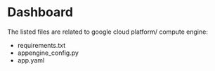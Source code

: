 # Dashboard

The listed files are related to google cloud platform/ compute engine:
* requirements.txt
* appengine_config.py
* app.yaml
